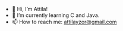 - 👋 Hi, I’m Attila!
- 🌱 I’m currently learning C and Java.
- 📫 How to reach me: attilayzor@gmail.com
